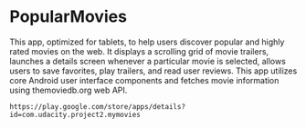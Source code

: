 # PopularMovies


This app, optimized for tablets, to help users discover popular and highly rated movies on the web. It displays a scrolling grid of movie trailers, launches a details screen whenever a particular movie is selected, allows users to save favorites, play trailers, and read user reviews. This app utilizes core Android user interface components and fetches movie information using themoviedb.org web API.


    https://play.google.com/store/apps/details?id=com.udacity.project2.mymovies
